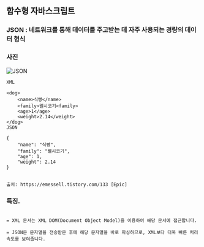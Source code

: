 ## 함수형 자바스크립트 

### JSON : 네트워크를 통해 데이터를 주고받는 데 자주 사용되는 경량의 데이터 형식

### 사진


![JSON](https://user-images.githubusercontent.com/43161245/82895776-b4c26580-9f8f-11ea-9dbb-1ba5a2c7ed5f.png)

```
XML

<dog>
    <name>식빵</name>
    <family>웰시코기<family>
    <age>1</age>
    <weight>2.14</weight>
</dog>
JSON

{
    "name": "식빵",
    "family": "웰시코기",
    "age": 1,
    "weight": 2.14
}


출처: https://emessell.tistory.com/133 [Epic]

```

### 특징. 

```

= XML 문서는 XML DOM(Document Object Model)을 이용하여 해당 문서에 접근합니다.

= JSON은 문자열을 전송받은 후에 해당 문자열을 바로 파싱하므로, XML보다 더욱 빠른 처리 속도를 보여줍니다.

```
